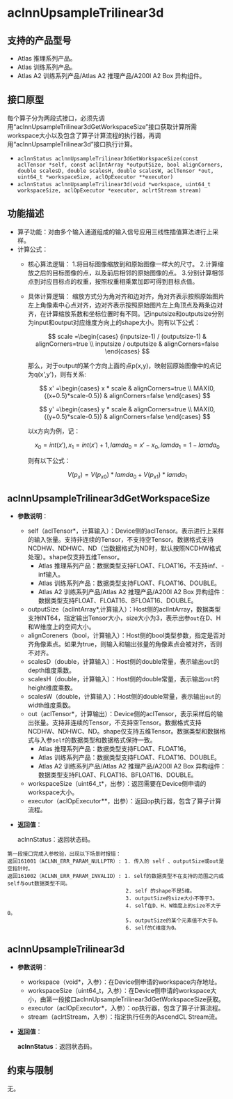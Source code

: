 # aclnnUpsampleTrilinear3d

## 支持的产品型号

- Atlas 推理系列产品。
- Atlas 训练系列产品。
- Atlas A2 训练系列产品/Atlas A2 推理产品/A200I A2 Box 异构组件。

## 接口原型

每个算子分为两段式接口，必须先调用“aclnnUpsampleTrilinear3dGetWorkspaceSize”接口获取计算所需workspace大小以及包含了算子计算流程的执行器，再调用“aclnnUpsampleTrilinear3d”接口执行计算。

- `aclnnStatus aclnnUpsampleTrilinear3dGetWorkspaceSize(const aclTensor *self, const aclIntArray *outputSize, bool alignCorners, double scalesD, double scalesH, double scalesW, aclTensor *out,  uint64_t *workspaceSize, aclOpExecutor **executor)`
- `aclnnStatus aclnnUpsampleTrilinear3d(void *workspace, uint64_t workspaceSize, aclOpExecutor *executor, aclrtStream stream)`

## 功能描述

- 算子功能：对由多个输入通道组成的输入信号应用三线性插值算法进行上采样。
- 计算公式：
  - 核心算法逻辑：
    1.将目标图像缩放到和原始图像一样大的尺寸。
    2.计算缩放之后的目标图像的点，以及前后相邻的原始图像的点。
    3.分别计算相邻点到对应目标点的权重，按照权重相乘累加即可得到目标点值。
  - 具体计算逻辑：
    缩放方式分为角对齐和边对齐，角对齐表示按照原始图片左上角像素中心点对齐，边对齐表示按照原始图片左上角顶点及两条边对齐，在计算缩放系数和坐标位置时有不同。记inputsize和outputsize分别为input和output对应维度方向上的shape大小。则有以下公式：

    $$
    scale =\begin{cases}
    (inputsize-1) / (outputsize-1) & alignCorners=true \\
    inputsize / outputsize & alignCorners=false
    \end{cases}
    $$

    那么，对于output的某个方向上面的点p(x,y)，映射回原始图像中的点记为q(x',y')，则有关系: 
    
    $$
    x' =\begin{cases}
    x * scale & alignCorners=true \\
    MAX(0,{(x+0.5)*scale-0.5}) & alignCorners=false
    \end{cases}
    $$

    $$
    y' =\begin{cases}
    y * scale & alignCorners=true \\
    MAX(0,{(y+0.5)*scale-0.5}) & alignCorners=false
    \end{cases}
    $$

    以x方向为例，记：

    $$
    x_{0} =int(x'),x_{1} =int(x')+1, lamda_{0} = x'-x_{0}, lamda_{1} = 1-lamda_{0}
    $$
    
    则有以下公式：

    $$
    {V(p_{x})} = {V(p_{x0})} * {lamda_{0}} + {V(p_{x1})} * {lamda_{1}}
    $$

## aclnnUpsampleTrilinear3dGetWorkspaceSize

- **参数说明**：

  - self（aclTensor*，计算输入）：Device侧的aclTensor。表示进行上采样的输入张量。支持非连续的Tensor，不支持空Tensor。数据格式支持NCDHW、NDHWC、ND（当数据格式为ND时，默认按照NCDHW格式处理）。shape仅支持五维Tensor。
    - Atlas 推理系列产品：数据类型支持FLOAT、FLOAT16，不支持inf、-inf输入。
    - Atlas 训练系列产品：数据类型支持FLOAT、FLOAT16、DOUBLE。
    - Atlas A2 训练系列产品/Atlas A2 推理产品/A200I A2 Box 异构组件：数据类型支持FLOAT、FLOAT16、BFLOAT16、DOUBLE。
  - outputSize（aclIntArray*,计算输入）：Host侧的aclIntArray，数据类型支持INT64，指定输出Tensor大小，size大小为3，表示出参`out`在D、H和W维度上的空间大小。
  - alignCoreners（bool，计算输入）：Host侧的bool类型参数，指定是否对齐角像素点。如果为true，则输入和输出张量的角像素点会被对齐，否则不对齐。
  - scalesD（double，计算输入）：Host侧的double常量，表示输出`out`的depth维度乘数。
  - scalesH（double，计算输入）：Host侧的double常量，表示输出`out`的height维度乘数。
  - scalesW（double，计算输入）：Host侧的double常量，表示输出`out`的width维度乘数。
  - out（aclTensor*，计算输出）：Device侧的aclTensor，表示采样后的输出张量。支持非连续的Tensor，不支持空Tensor。数据格式支持NCDHW、NDHWC、ND。shape仅支持五维Tensor。数据类型和数据格式与入参`self`的数据类型和数据格式保持一致。
    - Atlas 推理系列产品：数据类型支持FLOAT、FLOAT16。
    - Atlas 训练系列产品：数据类型支持FLOAT、FLOAT16、DOUBLE。
    - Atlas A2 训练系列产品/Atlas A2 推理产品/A200I A2 Box 异构组件：数据类型支持FLOAT、FLOAT16、BFLOAT16、DOUBLE。
  - workspaceSize（uint64_t*，出参）：返回需要在Device侧申请的workspace大小。
  - executor（aclOpExecutor**，出参）：返回op执行器，包含了算子计算流程。

- **返回值**：

  aclnnStatus：返回状态码。

```
第一段接口完成入参校验，出现以下场景时报错：
返回161001（ACLNN_ERR_PARAM_NULLPTR）: 1. 传入的 self 、outputSize或out是空指针时。
返回161002（ACLNN_ERR_PARAM_INVALID）: 1. self的数据类型不在支持的范围之内或self与out数据类型不同。
                                      2. self 的shape不是5维。
                                      3. outputSize的size大小不等于3。
                                      4. self在D、H、W维度上的size不大于0。
                                      5. outputSize的某个元素值不大于0。
                                      6. self的C维度为0。
```

## aclnnUpsampleTrilinear3d

- **参数说明**：

  - workspace（void*，入参）：在Device侧申请的workspace内存地址。
  - workspaceSize（uint64_t，入参）：在Device侧申请的workspace大小，由第一段接口aclnnUpsampleTrilinear3dGetWorkspaceSize获取。
  - executor（aclOpExecutor*，入参）：op执行器，包含了算子计算流程。
  - stream（aclrtStream，入参）：指定执行任务的AscendCL Stream流。

- **返回值**：

  **aclnnStatus**：返回状态码。

## 约束与限制

无。
